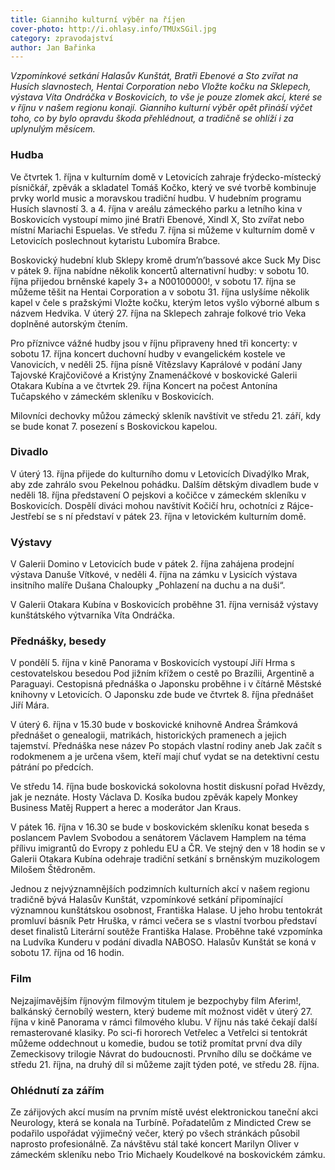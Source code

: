 ```yaml
---
title: Gianniho kulturní výběr na říjen
cover-photo: http://i.ohlasy.info/TMUxSGil.jpg
category: zpravodajství
author: Jan Bařinka
---
```


*Vzpomínkové setkání Halasův Kunštát, Bratři Ebenové a Sto zvířat na Husích slavnostech, Hentai Corporation nebo Vložte kočku na Sklepech, výstava Víta Ondráčka v Boskovicích, to vše je pouze zlomek akcí, které se v říjnu v našem regionu konají. Gianniho kulturní výběr opět přináší výčet toho, co by bylo opravdu škoda přehlédnout, a tradičně se ohlíží i za uplynulým měsícem.*

### Hudba

Ve čtvrtek 1. října v kulturním domě v Letovicích zahraje frýdecko-místecký písničkář, zpěvák a skladatel Tomáš Kočko, který ve své tvorbě kombinuje prvky world music a moravskou tradiční hudbu. V hudebním programu Husích slavností 3. a 4. října v areálu zámeckého parku a letního kina v Boskovicích vystoupí mimo jiné Bratři Ebenové, Xindl X, Sto zvířat nebo místní Mariachi Espuelas. Ve středu 7. října si můžeme v kulturním domě v Letovicích poslechnout kytaristu Lubomíra Brabce.

Boskovický hudební klub Sklepy kromě drum’n’bassové akce Suck My Disc v pátek 9. října nabídne několik koncertů alternativní hudby: v sobotu 10. října přijedou brněnské kapely 3+ a N00100000!, v sobotu 17. října se můžeme těšit na Hentai Corporation a v sobotu 31. října uslyšíme několik kapel v čele s pražskými Vložte kočku, kterým letos vyšlo výborné album s názvem Hedvika. V úterý 27. října na Sklepech zahraje folkové trio Veka doplněné autorským čtením.

Pro příznivce vážné hudby jsou v říjnu připraveny hned tři koncerty: v sobotu 17. října koncert duchovní hudby v evangelickém kostele ve Vanovicích, v neděli 25. října písně Vítězslavy Kaprálové v podání Jany Tajovské Krajčovičové a Kristýny Znamenáčkové v boskovické Galerii Otakara Kubína a ve čtvrtek 29. října Koncert na počest Antonína Tučapského v zámeckém skleníku v Boskovicích.

Milovníci dechovky můžou zámecký skleník navštívit ve středu 21. září, kdy se bude konat 7. posezení s Boskovickou kapelou.

### Divadlo

V úterý 13. října přijede do kulturního domu v Letovicích Divadýlko Mrak, aby zde zahrálo svou Pekelnou pohádku. Dalším dětským divadlem bude v neděli 18. října představení O pejskovi a kočičce v zámeckém skleníku v Boskovicích. Dospělí diváci mohou navštívit Kočičí hru, ochotníci z Rájce-Jestřebí se s ní představí v pátek 23. října v letovickém kulturním domě.

### Výstavy

V Galerii Domino v Letovicích bude v pátek 2. října zahájena prodejní výstava Danuše Vítkové, v neděli 4. října na zámku v Lysicích výstava insitního malíře Dušana Chaloupky „Pohlazení na duchu a na duši“.

V Galerii Otakara Kubína v Boskovicích proběhne 31. října vernisáž výstavy kunštátského výtvarníka Víta Ondráčka.

### Přednášky, besedy

V pondělí 5. října v kině Panorama v Boskovicích vystoupí Jiří Hrma s cestovatelskou besedou Pod jižním křížem o cestě po Brazílii, Argentině a Paraguayi. Cestopisná přednáška o Japonsku proběhne i v čítárně Městské knihovny v Letovicích. O Japonsku zde bude ve čtvrtek 8. října přednášet Jiří Mára.

V úterý 6. října v 15.30 bude v boskovické knihovně Andrea Šrámková přednášet o genealogii, matrikách, historických pramenech a jejich tajemství. Přednáška nese název Po stopách vlastní rodiny aneb Jak začít s rodokmenem a je určena všem, kteří mají chuť vydat se na detektivní cestu pátrání po předcích.

Ve středu 14. října bude boskovická sokolovna hostit diskusní pořad Hvězdy, jak je neznáte. Hosty Václava D. Kosíka budou zpěvák kapely Monkey Business Matěj Ruppert a herec a moderátor Jan Kraus.

V pátek 16. října v 16.30 se bude v boskovickém skleníku konat beseda s poslancem Pavlem Svobodou a senátorem Václavem Hamplem na téma přílivu imigrantů do Evropy z pohledu EU a ČR. Ve stejný den v 18 hodin se v Galerii Otakara Kubína odehraje tradiční setkání s brněnským muzikologem Milošem Štědroněm.

Jednou z nejvýznamnějších podzimních kulturních akcí v našem regionu tradičně bývá Halasův Kunštát, vzpomínkové setkání připomínající významnou kunštátskou osobnost, Františka Halase. U jeho hrobu tentokrát promluví básník Petr Hruška, v rámci večera se s vlastní tvorbou představí deset finalistů Literární soutěže Františka Halase. Proběhne také vzpomínka na Ludvíka Kunderu v podání divadla NABOSO. Halasův Kunštát se koná v sobotu 17. října od 16 hodin.

### Film

Nejzajímavějším říjnovým filmovým titulem je bezpochyby film Aferim!, balkánský černobílý western, který budeme mít možnost vidět v úterý 27. října v kině Panorama v rámci filmového klubu.
V říjnu nás také čekají další remasterované klasiky. Po sci-fi hororech Vetřelec a Vetřelci si tentokrát můžeme oddechnout u komedie, budou se totiž promítat první dva díly Zemeckisovy trilogie Návrat do budoucnosti. Prvního dílu se dočkáme ve středu 21. října, na druhý díl si můžeme zajít týden poté, ve středu 28. října.

### Ohlédnutí za zářím

Ze zářijových akcí musím na prvním místě uvést elektronickou taneční akci Neurology, která se konala na Turbíně. Pořadatelům z Mindicted Crew se podařilo uspořádat výjimečný večer, který po všech stránkách působil naprosto profesionálně. Za návštěvu stál také koncert Marilyn Oliver v zámeckém skleníku nebo Trio Michaely Koudelkové na boskovickém zámku.
